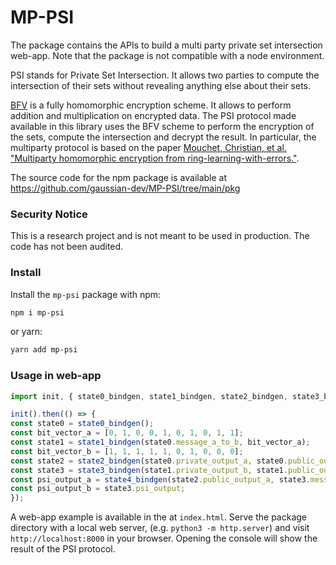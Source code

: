 # MP-PSI

The package contains the APIs to build a multi party private set intersection web-app. Note that the package is not compatible with a node environment.

PSI stands for Private Set Intersection. It allows two parties to compute the intersection of their sets without revealing anything else about their sets. 

[BFV](https://inferati.azureedge.net/docs/inferati-fhe-bfv.pdf) is a fully homomorphic encryption scheme. It allows to perform addition and multiplication on encrypted data. The PSI protocol made available in this library uses the BFV scheme to perform the encryption of the sets, compute the intersection and decrypt the result. In particular, the multiparty protocol is based on the paper [Mouchet, Christian, et al. "Multiparty homomorphic encryption from ring-learning-with-errors."](https://eprint.iacr.org/2020/304.pdf). 

The source code for the npm package is available at https://github.com/gaussian-dev/MP-PSI/tree/main/pkg 

### Security Notice

This is a research project and is not meant to be used in production. The code has not been audited.

### Install 

Install the `mp-psi` package with npm:

```bash
npm i mp-psi
```

or yarn:

```bash
yarn add mp-psi
```

### Usage in web-app

```js
import init, { state0_bindgen, state1_bindgen, state2_bindgen, state3_bindgen, state4_bindgen } from "mp-psi";

init().then(() => {
const state0 = state0_bindgen();        
const bit_vector_a = [0, 1, 0, 0, 1, 0, 1, 0, 1, 1];
const state1 = state1_bindgen(state0.message_a_to_b, bit_vector_a);
const bit_vector_b = [1, 1, 1, 1, 1, 0, 1, 0, 0, 0];
const state2 = state2_bindgen(state0.private_output_a, state0.public_output_a, state1.message_b_to_a, bit_vector_b);
const state3 = state3_bindgen(state1.private_output_b, state1.public_output_b, state2.message_a_to_b);
const psi_output_a = state4_bindgen(state2.public_output_a, state3.message_b_to_a);
const psi_output_b = state3.psi_output;
});
```

A web-app example is available in the at `index.html`. Serve the package directory with a local web server, (e.g. `python3 -m http.server`) and visit `http://localhost:8000` in your browser. Opening the console will show the result of the PSI protocol.